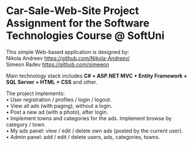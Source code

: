 # Car-Sale-Web-Site Project Assignment for the Software Technologies Course @ SoftUni
This simple Web-based application is designed by: <br>
Nikola Andreev <a href="https://github.com/Nikola-Andreev/">https://github.com/Nikola-Andreev/</a>  <br>
Simeon Radev <a href="https://github.com/simeeon">https://github.com/simeeon</a>

Main technology stack includes 
<b>	C# + ASP.NET MVC + Entity Framework + SQL Server + HTML + CSS</b> and other.

The project implements: <br>
•	User registration / profiles / login / logout.<br>
•	View all ads (with paging), without a login.<br>
•	Post a new ad (with a photo), after login.<br>
•	Implement towns and categories for the ads. Implement browse by category / town.<br>
•	My ads panel: view / edit / delete own ads (posted by the current user).<br>
•	Admin panel: add / edit / delete users, ads, categories, towns.
